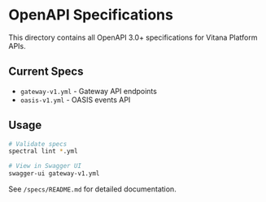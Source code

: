# OpenAPI Specifications

This directory contains all OpenAPI 3.0+ specifications for Vitana Platform APIs.

## Current Specs

- `gateway-v1.yml` - Gateway API endpoints
- `oasis-v1.yml` - OASIS events API

## Usage

```bash
# Validate specs
spectral lint *.yml

# View in Swagger UI
swagger-ui gateway-v1.yml
```

See `/specs/README.md` for detailed documentation.
